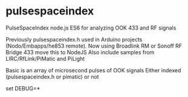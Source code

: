 # pulsespaceindex
PulseSpaceIndex node.js ES6 for analyzing OOK 433 and RF signals

Previously pulsespaceindex.h used in Arduino projects (Nodo/Embapps/he853 remote).
Now using Broadlink RM or Sonoff RF Bridge 433 move this to NodeJS
Also include samples from LIRC/RfLink/PiMatic and PiLight

Basic is an array of microsecond pulses of OOK signals
Either indexed (pulsespaceindex.h or pimatic) or not

set DEBUG=*
